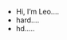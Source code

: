 - Hi, I’m Leo....
- hard....
- hd.....
<!---
55leo/55leo is a ✨ special ✨ repository because its `README.md` (this file) appears on your GitHub profile.
You can click the Preview link to take a look at your changes.
--->

